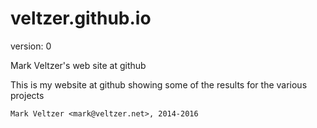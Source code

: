 veltzer.github.io
=================

version: 0

Mark Veltzer's web site at github

This is my website at github showing some of the results for the various projects

	Mark Veltzer <mark@veltzer.net>, 2014-2016
